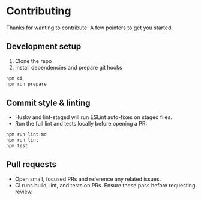 # Contributing

Thanks for wanting to contribute! A few pointers to get you started.

## Development setup

1. Clone the repo
2. Install dependencies and prepare git hooks

```bash
npm ci
npm run prepare
```

## Commit style & linting

- Husky and lint-staged will run ESLint auto-fixes on staged files.
- Run the full lint and tests locally before opening a PR:

```bash
npm run lint:md
npm run lint
npm test
```

## Pull requests

- Open small, focused PRs and reference any related issues.
- CI runs build, lint, and tests on PRs. Ensure these pass before requesting review.

